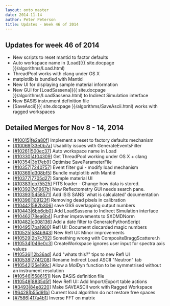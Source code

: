 ```yaml
---
layout: onto_master
date: 2014-11-14
author: Peter Peterson
title: Updates - Week 46 of 2014
---
```

Updates for week 46 of 2014
---------------------------
* New scripts to reset mantid to factor defaults
* Auto workspace name in [Load]({{ site.docpage }}/algorithms/Load.html)
* ThreadPool works with clang under OS X
* matplotlib is bundled with Mantid
* New UI for displaying sample material information
* New GUI for [LoadSassena]({{ site.docpage }}/algorithms/LoadSassena.html) to Indirect Simulation interface
* New BASIS instrument definition file
* [SaveAscii]({{ site.docpage }}/algorithms/SaveAscii.html) works with ragged workspaces

Detailed Merges for Nov 8 - 14, 2014
------------------------------------
* \[[#10015](http://trac.mantidproject.org/mantid/ticket/10015)\|[fe2a80f](https://github.com/mantidproject/mantid/commit/fe2a80f503e310fc991b3e715e94c9300de14e95)\] Implement a reset to factory defaults mechanism
* \[[#10069](http://trac.mantidproject.org/mantid/ticket/10069)\|[33e0b7a](https://github.com/mantidproject/mantid/commit/33e0b7a819fa8b1ae6241db0579dc7d3f9371978)\] Usability issues with GenerateEventsFilter
* \[[#10261](http://trac.mantidproject.org/mantid/ticket/10261)\|[500ec37](https://github.com/mantidproject/mantid/commit/500ec37de097de68c8647877b2d10a9422d75ad0)\] Auto workspace name in Load
* \[[#10330](http://trac.mantidproject.org/mantid/ticket/10330)\|[4f04309](https://github.com/mantidproject/mantid/commit/4f04309cc299d11d73fdf789b39946b60c0a8550)\] Get ThreadPool working under OS X + clang
* \[[#10354](http://trac.mantidproject.org/mantid/ticket/10354)\|[3b17eb9](https://github.com/mantidproject/mantid/commit/3b17eb9f446a3845498e80681db36b0b76425e7a)\] Optimise SaveParameterFile
* \[[#10357](http://trac.mantidproject.org/mantid/ticket/10357)\|[7240757](https://github.com/mantidproject/mantid/commit/72407578239efbf061e5751a9cc002ceb91826a4)\] Event filter gui - modify load mechanism
* \[[#10369](http://trac.mantidproject.org/mantid/ticket/10369)\|[d308bf5](https://github.com/mantidproject/mantid/commit/d308bf515e1376177daf221627363f3211636b83)\] Bundle matplotlib with Mantid
* \[[#10377](http://trac.mantidproject.org/mantid/ticket/10377)\|[7705d27](https://github.com/mantidproject/mantid/commit/7705d27f5b0b5335e70e1df6356401634bbf787d)\] Sample material UI
* \[[#10383](http://trac.mantidproject.org/mantid/ticket/10383)\|[cb75525](https://github.com/mantidproject/mantid/commit/cb75525d7a1aa56113a9d93ce357fc21a2280a73)\] FITS loader - Change how data is stored.
* \[[#10392](http://trac.mantidproject.org/mantid/ticket/10392)\|[7d1967b](https://github.com/mantidproject/mantid/commit/7d1967b4fe104860e4ae046b8550ff06ec27ab3f)\] New Reflectometry GUI needs search pane.
* \[[#10393](http://trac.mantidproject.org/mantid/ticket/10393)\|[5458571](https://github.com/mantidproject/mantid/commit/545857101d83e19c0057bce944b2096a2ee9ae34)\] Add ISIS SANS 'what is calculated' documentation
* \[[#10396](http://trac.mantidproject.org/mantid/ticket/10396)\|[109123f](https://github.com/mantidproject/mantid/commit/109123fb998ce2b2aa4101182db7a4b67ff7bc6c)\] Removing dead pixels in calibration
* \[[#10442](http://trac.mantidproject.org/mantid/ticket/10442)\|[582b306](https://github.com/mantidproject/mantid/commit/582b3068d87f6f9fcfbf59f3a86a0d2f95cc635a)\] save GSS overlapping output numbers
* \[[#10443](http://trac.mantidproject.org/mantid/ticket/10443)\|[6bb6db0](https://github.com/mantidproject/mantid/commit/6bb6db07e9c99bcf0329d744fdb004dbcd88fd75)\] Add LoadSassena to Indirect Simulation interface
* \[[#10462](http://trac.mantidproject.org/mantid/ticket/10462)\|[78ea6b4](https://github.com/mantidproject/mantid/commit/78ea6b4f2c575ed26ac3dd71dd3676f57d235ac6)\] Further improvements to SXDMDNorm
* \[[#10482](http://trac.mantidproject.org/mantid/ticket/10482)\|[c008136](https://github.com/mantidproject/mantid/commit/c008136d546876794e2b398502ec5c84af449ca8)\] Add a date filter to GeneratePythonScript
* \[[#10495](http://trac.mantidproject.org/mantid/ticket/10495)\|[7ba1980](https://github.com/mantidproject/mantid/commit/7ba198026e4d55ba5c2626865fa9c51d9dbc132b)\] Refl UI: Document discarded magic numbers
* \[[#10525](http://trac.mantidproject.org/mantid/ticket/10525)\|[584b943](https://github.com/mantidproject/mantid/commit/584b943aba6a3912d8acd28ab9b53ac5bcca2411)\] New Refl UI: Minor improvements
* \[[#10529](http://trac.mantidproject.org/mantid/ticket/10529)\|[2b7c702](https://github.com/mantidproject/mantid/commit/2b7c702da7689af907b817fce4c57b704575adf1)\] Something wrong with CompositeBraggScatterer.h
* \[[#10534](http://trac.mantidproject.org/mantid/ticket/10534)\|[046e0c3](https://github.com/mantidproject/mantid/commit/046e0c38fa933587961b42bfdec5421eb7b7b7f3)\] CreateWorkspace ignores user input for spectra axis values
* \[[#10536](http://trac.mantidproject.org/mantid/ticket/10536)\|[12b36ad](https://github.com/mantidproject/mantid/commit/12b36ad31e5cbebdc9ec6753cf70e8e60d8b47cc)\] Add "whats this?" tips to new Refl UI
* \[[#10538](http://trac.mantidproject.org/mantid/ticket/10538)\|[774f208](https://github.com/mantidproject/mantid/commit/774f208db9809f91b0f04aec4d474f394a206ffd)\] Rename Indirect Load ASCII "Neutron" tab
* \[[#10542](http://trac.mantidproject.org/mantid/ticket/10542)\|[25e199c](https://github.com/mantidproject/mantid/commit/25e199c450ce37ca5544db5ff21c5441d1d9c1e1)\] Allow a MolDyn function to be symmetrised without an instrument resolution
* \[[#10546](http://trac.mantidproject.org/mantid/ticket/10546)\|[5586151](https://github.com/mantidproject/mantid/commit/55861510577d640f537bab251a344d5bb5181069)\] New BASIS definition file
* \[[#10548](http://trac.mantidproject.org/mantid/ticket/10548)\|[8835d5f](https://github.com/mantidproject/mantid/commit/8835d5fa56babfe373afa929738b9a3e97356ba5)\] New Refl UI: Add Import/Export table actions
* \[[#3493](http://trac.mantidproject.org/mantid/ticket/3493)\|[84e8220](https://github.com/mantidproject/mantid/commit/84e8220da0f1fab2841bf185b228f373ba1d9f76)\] Make SAVEASCII work with Ragged Workspace
* \[[#6428](http://trac.mantidproject.org/mantid/ticket/6428)\|[b55d91b](https://github.com/mantidproject/mantid/commit/b55d91bf2da92a57cfbbe29c072196816e0b3e96)\] Current load algorithm do not restore free spaces
* \[[#7586](http://trac.mantidproject.org/mantid/ticket/7586)\|[417a4b1](https://github.com/mantidproject/mantid/commit/417a4b16c08dc53c87d2bb74ef5738997a0c9e6a)\] Inverse FFT on matrix

